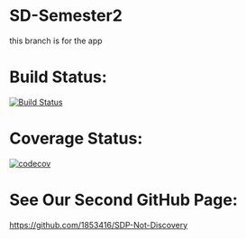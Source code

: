 # SD-Semester2

this branch is for the app

# Build Status:
[![Build Status](https://www.travis-ci.com/1853416/SD-Semester2.svg?branch=main)](https://travis-ci.com/github/1853416/SD-Semester2)

# Coverage Status:
[![codecov](https://codecov.io/gh/1853416/SD-Semester2/branch/main/graph/badge.svg?token=T5WGCU8K7Z)](https://codecov.io/gh/1853416/SD-Semester2)

# See Our Second GitHub Page:
https://github.com/1853416/SDP-Not-Discovery
